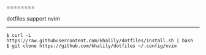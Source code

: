 ========

dotfiles support nvim


--------

    $ curl -L https://raw.githubusercontent.com/khalily/dotfiles/install.sh | bash
    $ git clone https://github.com/khalily/dotfiles ~/.config/nvim

